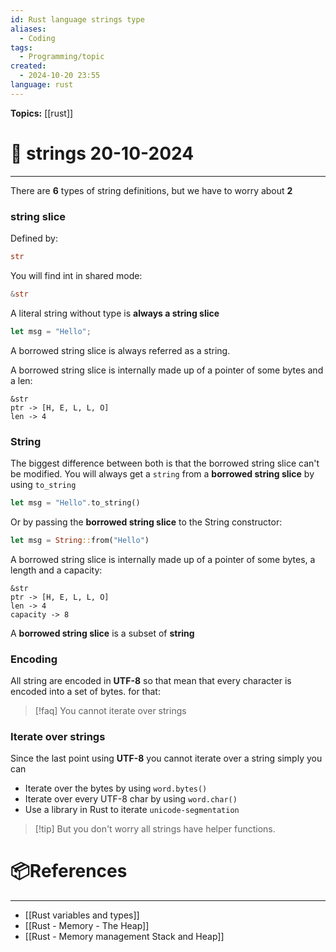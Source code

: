 ```yaml
---
id: Rust language strings type
aliases:
  - Coding
tags:
  - Programming/topic
created:
  - 2024-10-20 23:55
language: rust
---
```


**Topics:** [[rust]]

# 📃 strings 20-10-2024

---

There are **6** types of string definitions, but we have to worry about **2**

### string slice

Defined by:

```rust
str
```

You will find int in shared mode:

```rust
&str
```

A literal string without type is **always a string slice**

```rust
let msg = "Hello";
```

A borrowed string slice is always referred as a string.

A borrowed string slice is internally made up of a pointer of some bytes and a len:

```
&str
ptr -> [H, E, L, L, O]
len -> 4
```

### String

The biggest difference between both is that the borrowed string slice can't be modified.
You will always get a `string` from a **borrowed string slice** by using `to_string`

```rust
let msg = "Hello".to_string()
```

Or by passing the **borrowed string slice** to the String constructor:

```rust
let msg = String::from("Hello")
```

A borrowed string slice is internally made up of a pointer of some bytes, a length and a capacity:

```
&str
ptr -> [H, E, L, L, O]
len -> 4
capacity -> 8
```

A **borrowed string slice** is a subset of **string**

### Encoding

All string are encoded in **UTF-8** so that mean that every character is encoded into a set of bytes. for that:

> [!faq] You cannot iterate over strings

### Iterate over strings

Since the last point using **UTF-8** you cannot iterate over a string simply you can

- Iterate over the bytes by using `word.bytes()`
- Iterate over every UTF-8 char by using `word.char()`
- Use a library in Rust to iterate `unicode-segmentation`

> [!tip] But you don't worry all strings have helper functions.

# 📦References

---

- [[Rust variables and types]]
- [[Rust - Memory - The Heap]]
- [[Rust - Memory management Stack and Heap]]
